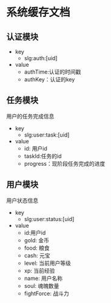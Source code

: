 系统缓存文档
=====
认证模块
------
+ key
	+ slg:auth:[uid]
+ value
	+ authTime:认证的时间戳
	+ authKey：认证的key

任务模块
-----
用户的任务完成信息

+ key
	+ slg:user:task:[uid]
+ value
	+ id: 用户id
	+ taskId:任务的id
	+ progress：现阶段任务完成的进度

用户模块
-----
用户状态信息

+ key
    + slg:user:status:[uid]
+ value
    + id:用户id
    + gold: 金币
    + food: 粮食
    + cash: 元宝
    + level: 当前用户等级
    + xp: 当前经验
    + name: 用户名称
    + soul: 魂魄数量
    + fightForce: 战斗力